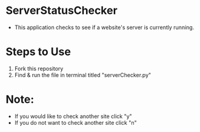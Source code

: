 # ServerStatusChecker

- This application checks to see if a website's server is currently running.

# Steps to Use
1. Fork this repository 
2. Find & run the file in terminal titled "serverChecker.py"

# Note:
- If you would like to check another site click "y"
- If you do not want to check another site click "n"
